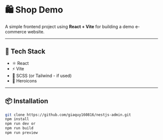 # 🛍️ Shop Demo

A simple frontend project using **React + Vite** for building a demo e-commerce website.

---

## 🚀 Tech Stack

- ⚛️ React
- ⚡ Vite
- 💅 SCSS (or Tailwind - if used)
- 🎨 Heroicons

---

## 📦 Installation

```bash
git clone https://github.com/giaquy160816/nestjs-admin.git
npm install
npm run dev or 
npm run build 
npm run preview

